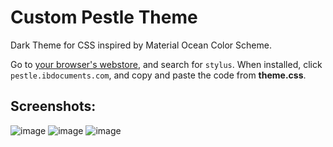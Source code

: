 # Custom Pestle Theme
Dark Theme for CSS inspired by Material Ocean Color Scheme. 

Go to [your browser's webstore](https://chrome.google.com/webstore), and search for `stylus`. When installed, click `pestle.ibdocuments.com`, and copy and paste the code from **theme.css**. 

## Screenshots: 

![image](https://user-images.githubusercontent.com/79858886/156985225-afc9f866-246b-4013-8789-1912b4177526.png)
![image](https://user-images.githubusercontent.com/79858886/156985363-bc0e4882-be52-48e8-89bc-c7bf557b1367.png)
![image](https://user-images.githubusercontent.com/79858886/156985416-1b13638f-eb31-4177-a10a-f0763958f430.png)
